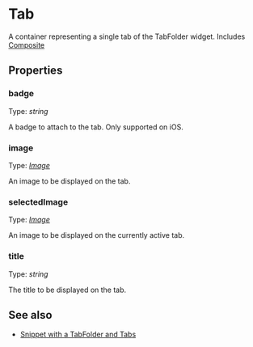 ---
---
# Tab

A container representing a single tab of the TabFolder widget.
Includes [Composite](Composite.md)

## Properties

### badge

Type: *string*

A badge to attach to the tab. Only supported on iOS.

### image

Type: *[Image](../types.md#image)*

An image to be displayed on the tab.

### selectedImage

Type: *[Image](../types.md#image)*

An image to be displayed on the currently active tab.

### title

Type: *string*

The title to be displayed on the tab.


## See also

- [Snippet with a TabFolder and Tabs](https://github.com/eclipsesource/tabris-js/tree/v1.10.0/snippets/tabfolder/tabfolder.js)

